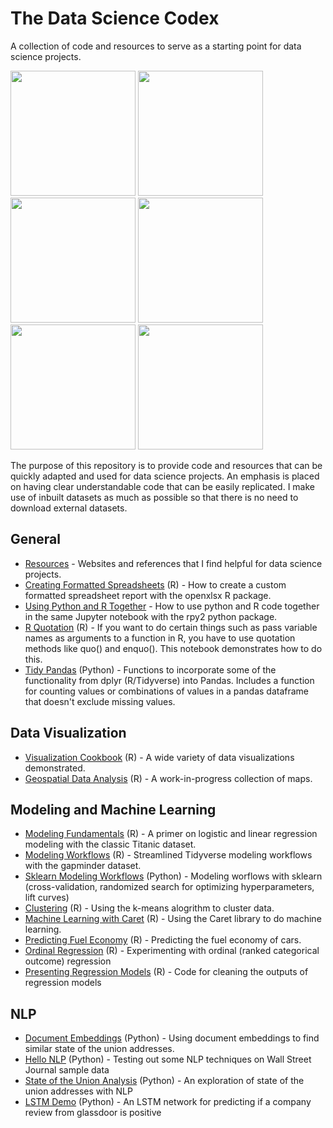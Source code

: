 # The Data Science Codex

A collection of code and resources to serve as a starting point for data science projects. 

<span>
<a href = "https://github.com/jessecambon/Data-Science-Cookbook/blob/master/source/Chart_Collection.md#lollipop"><img src="https://github.com/jessecambon/Data-Science-Cookbook/blob/master/source/Chart_Collection_files/figure-markdown_github/lollipop-1.png" height="200px"/></a>
<a href = "https://github.com/jessecambon/Data-Science-Cookbook/blob/master/source/Chart_Collection.md#bubbleplot"><img src="https://github.com/jessecambon/Data-Science-Cookbook/blob/master/source/Chart_Collection_files/figure-markdown_github/bubbleplot-1.png" height="200px"/></a>
<a href = "https://github.com/jessecambon/Data-Science-Cookbook/blob/master/source/Geospatial_Analysis.md"><img src="https://github.com/jessecambon/Data-Science-Codex/blob/master/source/Geospatial_Analysis_files/figure-markdown_github/unnamed-chunk-2-1.png" height="200px"/></a> 
<a href = "https://github.com/jessecambon/Data-Science-Cookbook/blob/master/source/Chart_Collection.md#ridgeplot"><img src="https://raw.githubusercontent.com/jessecambon/Data-Science-Codex/master/source/Chart_Collection_files/figure-markdown_github/ridge-1.png" height="200px"/></a> 
<a href = "https://github.com/jessecambon/Data-Science-Cookbook/blob/master/source/Titanic.md#logistic-regression-model"><img src="https://github.com/jessecambon/Data-Science-Codex/blob/master/source/Titanic_files/figure-markdown_github/logistic-regression-2.png" height="200px"/></a> 
<a href = "https://github.com/jessecambon/Data-Science-Cookbook/blob/master/source/Titanic.md#logistic-regression-model"><img src="https://github.com/jessecambon/Data-Science-Cookbook/blob/master/source/Titanic_files/figure-markdown_github/logistic-regression-1.png" height="200px"/></a> 
</span>


The purpose of this repository is to provide code and resources that can be quickly adapted and used for data science projects. An emphasis is placed on having clear understandable code that can be easily replicated. I make use of inbuilt datasets as much as possible so that there is no need to download external datasets.


## General 
* [Resources](Resources.md) - Websites and references that I find helpful for data science projects.
* [Creating Formatted Spreadsheets](source/Create_Formatted_Spreadsheet.md) (R) - How to create a custom formatted spreadsheet report with the openxlsx R package.
* [Using Python and R Together](source/R-Python-Hybrid.ipynb) - How to use python and R code together in the same Jupyter notebook with the rpy2 python package.
* [R Quotation](source/R_Quotation.md) (R) - If you want to do certain things such as pass variable names as arguments to a function in R, you have to use quotation methods like quo() and enquo(). This notebook demonstrates how to do this.
* [Tidy Pandas](source/Tidy_Pandas.ipynb) (Python) - Functions to incorporate some of the functionality from dplyr (R/Tidyverse) into Pandas. Includes a function for counting values or combinations of values in a pandas dataframe that doesn't exclude missing values.

## Data Visualization
* [Visualization Cookbook](source/Chart_Collection.md) (R) - A wide variety of data visualizations demonstrated.
* [Geospatial Data Analysis](source/Geospatial_Analysis.md) (R) - A work-in-progress collection of maps. 

## Modeling and Machine Learning 
* [Modeling Fundamentals](source/Titanic.md) (R) - A primer on logistic and linear regression modeling with the classic Titanic dataset.
* [Modeling Workflows](source/Modeling_Workflow.md) (R) - Streamlined Tidyverse modeling workflows with the gapminder dataset.
* [Sklearn Modeling Workflows](source/Sklearn-Workflow.ipynb) (Python) - Modeling worflows with sklearn (cross-validation, randomized search for optimizing hyperparameters, lift curves)
* [Clustering](source/Clustering.md) (R) - Using the k-means alogrithm to cluster data.
* [Machine Learning with Caret](source/Caret.md) (R) - Using the Caret library to do machine learning.
* [Predicting Fuel Economy](source/Vehicles.md) (R) - Predicting the fuel economy of cars.
* [Ordinal Regression](source/Ordinal_Regression.md) (R) - Experimenting with ordinal (ranked categorical outcome) regression
* [Presenting Regression Models](source/Regression_Model_Tidying.md) (R) - Code for cleaning the outputs of regression models

## NLP 
* [Document Embeddings](source/state_of_union_embeddings.ipynb) (Python) - Using document embeddings to find similar state of the union addresses.
* [Hello NLP](source/Hello_NLP.ipynb) (Python) - Testing out some NLP techniques on Wall Street Journal sample data
* [State of the Union Analysis](source/state_of_union_v2.ipynb) (Python) - An exploration of state of the union addresses with NLP
* [LSTM Demo](source/LSTM-Demo.ipynb) (Python) - An LSTM network for predicting if a company review from glassdoor is positive
